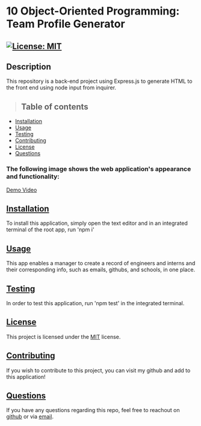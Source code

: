 # 10 Object-Oriented Programming: Team Profile Generator

## [![License: MIT](https://img.shields.io/badge/License-MIT-yellow.svg)](https://opensource.org/licenses/MIT)

## Description
This repository is a back-end project using Express.js to generate HTML to the front end using node input from inquirer.

>## Table of contents

- [Installation](#installation)
- [Usage](#usage)
- [Testing](#testing)
- [Contributing](#contributing)
- [License](#license)
- [Questions](#questions)

### The following image shows the web application's appearance and functionality:

[Demo Video](https://drive.google.com/file/d/1xtOjiXtwCU2N9uGNorazIaCJ4_x8u7B_/view)

## [**Installation**](#table-of-contents)

To install this application, simply open the text editor and in an integrated terminal of the root app, run 'npm i'


## [**Usage**](#table-of-contents)
This app enables a manager to create a record of engineers and interns and their corresponding info, such as emails, githubs, and schools, in one place.

## [**Testing**](#table-of-contents)
In order to test this application, run 'npm test' in the integrated terminal.

## [**License**](#table-of-contents)
This project is licensed under the [MIT](https://opensource.org/licenses/MIT) license.

## [**Contributing**](#table-of-contents)
If you wish to contribute to this project, you can visit my github and add to this application!


## [**Questions**](#table-of-contents)

If you have any questions regarding this repo, feel free to reachout on [github](https://github.com/manyLizards) or via [email](jnbarringer96@gmail.com).
